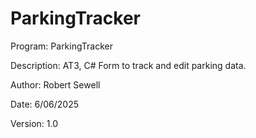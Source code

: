 # ParkingTracker

Program: ParkingTracker

Description: AT3, C# Form to track and edit parking data.

Author: Robert Sewell

Date: 6/06/2025

Version: 1.0
